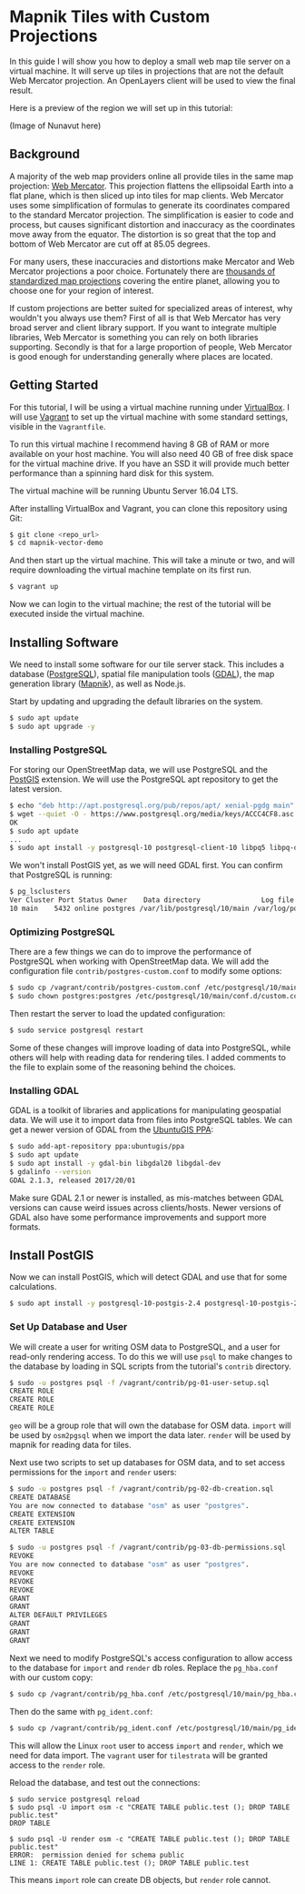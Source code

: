 # Mapnik Tiles with Custom Projections

In this guide I will show you how to deploy a small web map tile server on a virtual machine. It will serve up tiles in projections that are not the default Web Mercator projection. An OpenLayers client will be used to view the final result.

Here is a preview of the region we will set up in this tutorial:

(Image of Nunavut here)

## Background

A majority of the web map providers online all provide tiles in the same map projection: [Web Mercator]. This projection flattens the ellipsoidal Earth into a flat plane, which is then sliced up into tiles for map clients. Web Mercator uses some simplification of formulas to generate its coordinates compared to the standard Mercator projection. The simplification is easier to code and process, but causes significant distortion and inaccuracy as the coordinates move away from the equator. The distortion is so great that the top and bottom of Web Mercator are cut off at 85.05 degrees.

For many users, these inaccuracies and distortions make Mercator and Web Mercator projections a poor choice. Fortunately there are [thousands of standardized map projections][epsg.io] covering the entire planet, allowing you to choose one for your region of interest.

If custom projections are better suited for specialized areas of interest, why wouldn't you always use them? First of all is that Web Mercator has very broad server and client library support. If you want to integrate multiple libraries, Web Mercator is something you can rely on both libraries supporting. Secondly is that for a large proportion of people, Web Mercator is good enough for understanding generally where places are located.

[Web Mercator]: https://en.wikipedia.org/wiki/Web_Mercator
[epsg.io]: https://epsg.io

## Getting Started

For this tutorial, I will be using a virtual machine running under [VirtualBox]. I will use [Vagrant] to set up the virtual machine with some standard settings, visible in the `Vagrantfile`.

To run this virtual machine I recommend having 8 GB of RAM or more available on your host machine. You will also need 40 GB of free disk space for the virtual machine drive. If you have an SSD it will provide much better performance than a spinning hard disk for this system.

The virtual machine will be running Ubuntu Server 16.04 LTS.

After installing VirtualBox and Vagrant, you can clone this repository using Git:

```sh
$ git clone <repo_url>
$ cd mapnik-vector-demo
```

And then start up the virtual machine. This will take a minute or two, and will require downloading the virtual machine template on its first run.

```sh
$ vagrant up
```

Now we can login to the virtual machine; the rest of the tutorial will be executed inside the virtual machine.

[VirtualBox]: https://www.virtualbox.org/
[Vagrant]: https://www.vagrantup.com/

## Installing Software

We need to install some software for our tile server stack. This includes a database ([PostgreSQL]), spatial file manipulation tools ([GDAL]), the map generation library ([Mapnik]), as well as Node.js.

Start by updating and upgrading the default libraries on the system.

```sh
$ sudo apt update
$ sudo apt upgrade -y
```

[PostgreSQL]: https://www.postgresql.org
[GDAL]: http://www.gdal.org
[Mapnik]: http://mapnik.org

### Installing PostgreSQL

For storing our OpenStreetMap data, we will use PostgreSQL and the [PostGIS] extension. We will use the PostgreSQL apt repository to get the latest version.

```sh
$ echo "deb http://apt.postgresql.org/pub/repos/apt/ xenial-pgdg main" | sudo tee /etc/apt/sources.list.d/pgdg.list
$ wget --quiet -O - https://www.postgresql.org/media/keys/ACCC4CF8.asc | sudo apt-key add -
OK
$ sudo apt update
...
$ sudo apt install -y postgresql-10 postgresql-client-10 libpq5 libpq-dev
```

We won't install PostGIS yet, as we will need GDAL first. You can confirm that PostgreSQL is running:

```sh
$ pg_lsclusters
Ver Cluster Port Status Owner    Data directory               Log file
10 main    5432 online postgres /var/lib/postgresql/10/main /var/log/postgresql/postgresql-10-main.log
```

[PostGIS]: https://postgis.net

### Optimizing PostgreSQL

There are a few things we can do to improve the performance of PostgreSQL when working with OpenStreetMap data. We will add the configuration file `contrib/postgres-custom.conf` to modify some options:

```sh
$ sudo cp /vagrant/contrib/postgres-custom.conf /etc/postgresql/10/main/conf.d/custom.conf
$ sudo chown postgres:postgres /etc/postgresql/10/main/conf.d/custom.conf
```

Then restart the server to load the updated configuration:

```sh
$ sudo service postgresql restart
```

Some of these changes will improve loading of data into PostgreSQL, while others will help with reading data for rendering tiles. I added comments to the file to explain some of the reasoning behind the choices.

### Installing GDAL

GDAL is a toolkit of libraries and applications for manipulating geospatial data. We will use it to import data from files into PostgreSQL tables. We can get a newer version of GDAL from the [UbuntuGIS PPA]:

```sh
$ sudo add-apt-repository ppa:ubuntugis/ppa
$ sudo apt update
$ sudo apt install -y gdal-bin libgdal20 libgdal-dev
$ gdalinfo --version
GDAL 2.1.3, released 2017/20/01
```

Make sure GDAL 2.1 or newer is installed, as mis-matches between GDAL versions can cause weird issues across clients/hosts. Newer versions of GDAL also have some performance improvements and support more formats.

[UbuntuGIS PPA]: https://launchpad.net/~ubuntugis/+archive/ubuntu/ppa

## Install PostGIS

Now we can install PostGIS, which will detect GDAL and use that for some calculations.

```sh
$ sudo apt install -y postgresql-10-postgis-2.4 postgresql-10-postgis-2.4-scripts
```

### Set Up Database and User

We will create a user for writing OSM data to PostgreSQL, and a user for read-only rendering access. To do this we will use `psql` to make changes to the database by loading in SQL scripts from the tutorial's `contrib` directory.

```sh
$ sudo -u postgres psql -f /vagrant/contrib/pg-01-user-setup.sql
CREATE ROLE
CREATE ROLE
CREATE ROLE
```

`geo` will be a group role that will own the database for OSM data. `import` will be used by `osm2pgsql` when we import the data later. `render` will be used by mapnik for reading data for tiles.

Next use two scripts to set up databases for OSM data, and to set access permissions for the `import` and `render` users:

```sh
$ sudo -u postgres psql -f /vagrant/contrib/pg-02-db-creation.sql
CREATE DATABASE
You are now connected to database "osm" as user "postgres".
CREATE EXTENSION
CREATE EXTENSION
ALTER TABLE

$ sudo -u postgres psql -f /vagrant/contrib/pg-03-db-permissions.sql
REVOKE
You are now connected to database "osm" as user "postgres".
REVOKE
REVOKE
REVOKE
GRANT
GRANT
ALTER DEFAULT PRIVILEGES
GRANT
GRANT
GRANT
```

Next we need to modify PostgreSQL's access configuration to allow access to the database for `import` and `render` db roles. Replace the `pg_hba.conf` with our custom copy:

```sh
$ sudo cp /vagrant/contrib/pg_hba.conf /etc/postgresql/10/main/pg_hba.conf
```

Then do the same with `pg_ident.conf`:

```sh
$ sudo cp /vagrant/contrib/pg_ident.conf /etc/postgresql/10/main/pg_ident.conf
```

This will allow the Linux `root` user to access `import` and `render`, which we need for data import. The `vagrant` user for `tilestrata` will be granted access to the `render` role.

Reload the database, and test out the connections:

```
$ sudo service postgresql reload
$ sudo psql -U import osm -c "CREATE TABLE public.test (); DROP TABLE public.test"
DROP TABLE

$ sudo psql -U render osm -c "CREATE TABLE public.test (); DROP TABLE public.test"
ERROR:  permission denied for schema public
LINE 1: CREATE TABLE public.test (); DROP TABLE public.test

```

This means `import` role can create DB objects, but `render` role cannot.
